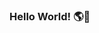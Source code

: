 ### Hello World! 🌎👋

<!--
**TheKiesling/TheKiesling** is a ✨ _special_ ✨ repository because its `README.md` (this file) appears on your GitHub profile.

Here are some ideas to get you started:

- 🖥 I’m currently learning Computer Science
  - 🐍 Python
  - ☕ Java
  - 🟪 C#
  - 💸 PHP
- 📫 How to reach me: pkiesling@gmail.com
-->
